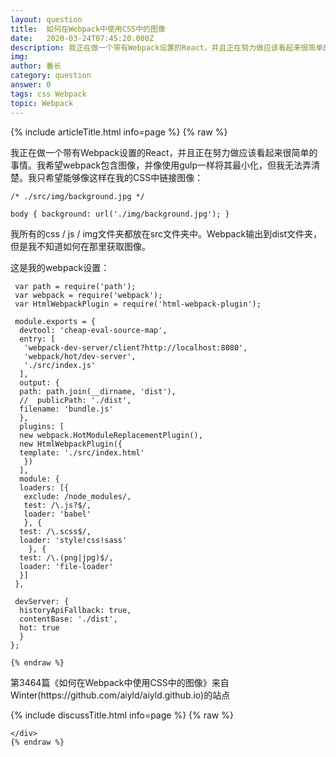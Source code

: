 ```yaml
---
layout: question
title:  如何在Webpack中使用CSS中的图像
date:   2020-03-24T07:45:20.000Z
description: 我正在做一个带有Webpack设置的React，并且正在努力做应该看起来很简单的事情。我希望webpack包含图像，并像使用gulp一样将其最小化，但我无...
img: 
author: 番长
category: question
answer: 0
tags: css Webpack
topic: Webpack
---
```

<div class="article-root">
  <div class="article">
    {% include articleTitle.html info=page %}
    {% raw %}
    <div class="article-content"><p><font style="vertical-align: inherit;"><font style="vertical-align: inherit;">我正在做一个带有Webpack设置的React，并且正在努力做应该看起来很简单的事情。</font><font style="vertical-align: inherit;">我希望webpack包含图像，并像使用gulp一样将其最小化，但我无法弄清楚。</font><font style="vertical-align: inherit;">我只希望能够像这样在我的CSS中链接图像：</font></font></p>

<pre><code>/* ./src/img/background.jpg */<font></font>
<font></font>
body { background: url('./img/background.jpg'); }<font></font>
</code></pre>

<p><font style="vertical-align: inherit;"><font style="vertical-align: inherit;">我所有的css / js / img文件夹都放在src文件夹中。</font><font style="vertical-align: inherit;">Webpack输出到dist文件夹，但是我不知道如何在那里获取图像。</font></font></p>

<p><font style="vertical-align: inherit;"><font style="vertical-align: inherit;">这是我的webpack设置：</font></font></p>

<pre><code> var path = require('path');<font></font>
 var webpack = require('webpack');<font></font>
 var HtmlWebpackPlugin = require('html-webpack-plugin');<font></font>
<font></font>
 module.exports = {<font></font>
  devtool: 'cheap-eval-source-map',<font></font>
  entry: [<font></font>
   'webpack-dev-server/client?http://localhost:8080',<font></font>
   'webpack/hot/dev-server',<font></font>
   './src/index.js'<font></font>
  ],<font></font>
  output: {<font></font>
  path: path.join(__dirname, 'dist'),<font></font>
  //  publicPath: './dist',<font></font>
  filename: 'bundle.js'<font></font>
  },<font></font>
  plugins: [<font></font>
  new webpack.HotModuleReplacementPlugin(),<font></font>
  new HtmlWebpackPlugin({<font></font>
  template: './src/index.html'<font></font>
   })<font></font>
  ],<font></font>
  module: {<font></font>
  loaders: [{<font></font>
   exclude: /node_modules/,<font></font>
   test: /\.js?$/,<font></font>
   loader: 'babel'<font></font>
   }, {<font></font>
  test: /\.scss$/,<font></font>
  loader: 'style!css!sass'<font></font>
    }, {<font></font>
  test: /\.(png|jpg)$/,<font></font>
  loader: 'file-loader'<font></font>
  }]<font></font>
 },<font></font>
<font></font>
 devServer: {<font></font>
  historyApiFallback: true,<font></font>
  contentBase: './dist',<font></font>
  hot: true<font></font>
  }<font></font>
};<font></font>
</code></pre></div>
    {% endraw %}
  </div>
  <p class="winter_mark">第3464篇《如何在Webpack中使用CSS中的图像》来自Winter(https://github.com/aiyld/aiyld.github.io)的站点</p>
  <div class="discuss-wrapper">
    {% include discussTitle.html info=page %}
    {% raw %}
    <div class="discuss-list">
    
    </div>
    {% endraw %}
  </div>
<div>
